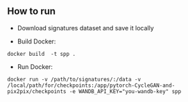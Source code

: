 ## How to run
- Download signatures dataset and save it locally

- Build Docker:

```docker build  -t spp .```

- Run Docker:

```docker run -v /path/to/signatures/:/data -v /local/path/for/checkpoints:/app/pytorch-CycleGAN-and-pix2pix/checkpoints -e WANDB_API_KEY="you-wandb-key" spp```